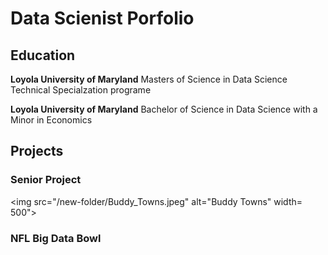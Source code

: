 # Data Scienist Porfolio

## Education 
**Loyola University of Maryland**
Masters of Science in Data Science Technical Specialzation programe

**Loyola University of Maryland**
Bachelor of Science in Data Science with a Minor in Economics 

## Projects

### Senior Project 
<img src="/new-folder/Buddy_Towns.jpeg" alt="Buddy Towns" width= 500">

### NFL Big Data Bowl

